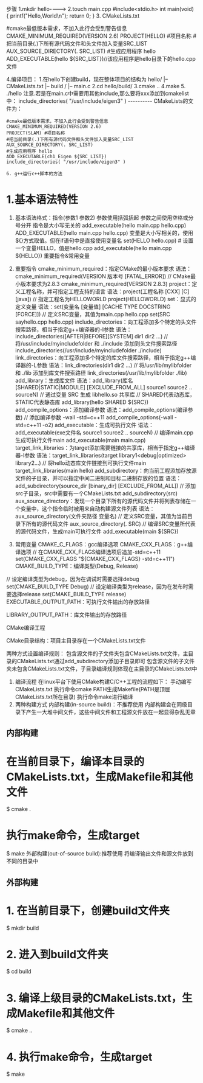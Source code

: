 步骤
1.mkdir hello---->
2.touch main.cpp
    #include<stdio.h>
    int main(void)
    {
        printf("Hello,World\n");
        return 0;
    }
3. CMakeLists.txt

#cmake最低版本需求，不加入此行会受到警告信息
CMAKE_MINIMUM_REQUIRED(VERSION 2.6)
PROJECT(HELLO) #项目名称
#把当前目录(.)下所有源代码文件和头文件加入变量SRC_LIST
AUX_SOURCE_DIRECTORY(. SRC_LIST)
#生成应用程序 hello
ADD_EXECUTABLE(hello ${SRC_LIST})//该应用程序是hello目录下的hello.cpp文件

4.编译项目：
    1.在hello下创建build，现在整体项目的结构为
    hello/
    |– CMakeLists.txt
    |– build /
    |– main.c
    2.cd hello/build/
    3.cmake ..
    4.make
    5. ./hello
    注意.若是在main.c中需要用其他include<xxxx>,那么要将xxx添加到cmakelist中：
    include_directories( "/usr/include/eigen3" )
    ----------
    CMakeLists的文件为：
    
    #cmake最低版本需求，不加入此行会受到警告信息
    CMAKE_MINIMUM_REQUIRED(VERSION 2.6)
    PROJECT(SLAM) #项目名称
    #把当前目录(.)下所有源代码文件和头文件加入变量SRC_LIST
    AUX_SOURCE_DIRECTORY(. SRC_LIST)
    #生成应用程序 hello
    ADD_EXECUTABLE(ch1_Eigen ${SRC_LIST})
    include_directories( "/usr/include/eigen3" )

    6. g++运行c++脚本的方法

# 1.基本语法特性

1. 基本语法格式：指令(参数1 参数2)
参数使用括弧括起
参数之间使用空格或分号分开
指令是大小写无关的
add_executable(hello main.cpp hello.cpp)
ADD_EXECUTABLE(hello main.cpp hello.cpp)
变量是大小写相关的，使用${}方式取值。但在if语句中是直接使用变量名
set(HELLO hello.cpp)  # 设置一个变量HELLO，值是hello.cpp
add_executable(hello main.cpp ${HELLO})
重要指令&常用变量

1. 重要指令
cmake_minimum_required：指定CMake的最小版本要求
语法：cmake_minimum_required(VERSION 版本号 [FATAL_ERROR])
// CMake最小版本要求为2.8.3
cmake_minimum_required(VERSION 2.8.3)
project：定义工程名称，并可指定工程支持的语言
语法：project(工程名称 [CXX] [C] [java])
// 指定工程名为HELLOWORLD
project(HELLOWORLD)
set：显式的定义变量
语法：set(变量名 [变量值] [CACHE TYPE DOCSTRING [FORCE]])
// 定义SRC变量，其值为main.cpp hello.cpp
set(SRC sayhello.cpp hello.cpp)
include_directories：向工程添加多个特定的头文件搜索路径，相当于指定g++编译器的-I参数
语法：include_directories([AFTER|BEFORE][SYSTEM] dir1 dir2 ...)
// 将/usr/include/myincludefolder 和 ./include 添加到头文件搜索路径
include_directories(/usr/include/myincludefolder ./include)
link_directories：向工程添加多个特定的库文件搜索路径，相当于指定g++编译器的-L参数
语法：link_directories(dir1 dir2 ...)
// 将/usr/lib/mylibfolder 和 ./lib 添加到库文件搜索路径
link_directories(/usr/lib/mylibfolder ./lib)
add_library：生成库文件
语法：add_library(库名 [SHARED|STATIC|MODULE] [EXCLUDE_FROM_ALL] source1 source2 .. sourceN)
// 通过变量 SRC 生成 libhello.so 共享库
// SHARED代表动态库，STATIC代表静态库
add_library(hello SHARED ${SRC})
add_compile_options：添加编译参数
语法：add_compile_options(编译参数)
// 添加编译参数 -wall -std=c++11
add_compile_options(-wall -std=c++11 -o2)
add_executable：生成可执行文件
语法：add_executable(exe文件名 source1 source2 .. sourceN)
// 编译main.cpp生成可执行文件main
add_executable(main main.cpp)
target_link_libraries：为target添加需要链接的共享库，相当于指定g++编译器-l参数
语法：target_link_libraries(target library1<debug|optimized> library2...)
// 将hello动态库文件链接到可执行文件main
target_link_libraries(main hello)
add_subdirectory：向当前工程添加存放源文件的子目录，并可以指定中间二进制和目标二进制存放的位置
语法：add_subdirectory(source_dir [binary_dir] [EXCLUDE_FROM_ALL])
// 添加src子目录，src中需要有一个CMakeLists.txt
add_subdirectory(src)
aux_source_directory：发现一个目录下所有的源代码文件并将列表存储在一个变量中，这个指令临时被用来自动构建源文件列表
语法：aux_source_directory(文件夹路径 变量名)
// 定义SRC变量，其值为当前目录下所有的源代码文件
aux_source_directory(. SRC)
// 编译SRC变量所代表的源代码文件，生成main可执行文件
add_executable(main ${SRC})
2. 常用变量
CMAKE_C_FLAGS：gcc编译选项
CMAKE_CXX_FLAGS：g++编译选项
// 在CMAKE_CXX_FLAGS编译选项后追加-std=c++11
set(CMAKE_CXX_FLAGS "${CMAKE_CXX_FLAGS} -std=c++11")
CMAKE_BUILD_TYPE：编译类型(Debug, Release)

// 设定编译类型为debug，因为在调试时需要选择debug
set(CMAKE_BUILD_TYPE Debug)
// 设定编译类型为release，因为在发布时需要选择release
set(CMAKE_BUILD_TYPE release)
EXECUTABLE_OUTPUT_PATH：可执行文件输出的存放路径

LIBRARY_OUTPUT_PATH：库文件输出的存放路径

CMake编译工程

CMake目录结构：项目主目录存在一个CMakeLists.txt文件

两种方式设置编译规则：
包含源文件的子文件夹包含CMakeLists.txt文件，主目录的CMakeLists.txt通过add_subdirectory添加子目录即可
包含源文件的子文件夹未包含CMakeLists.txt文件，子目录编译规则体现在主目录的CMakeLists.txt中
1. 编译流程
在linux平台下使用CMake构建C/C++工程的流程如下：
手动编写CMakeLists.txt
执行命令cmake PATH生成Makefile(PATH是顶层CMakeLists.txt所在目录)
执行命令make进行编译
2. 两种构建方式
内部构建(in-source build)：不推荐使用
内部构建会在同级目录下产生一大堆中间文件，这些中间文件和工程源文件放在一起显得杂乱无章
## 内部构建

# 在当前目录下，编译本目录的CMakeLists.txt，生成Makefile和其他文件
$ cmake .
# 执行make命令，生成target
$ make
外部构建(out-of-source build):推荐使用
将编译输出文件和源文件放到不同的目录中
## 外部构建

# 1. 在当前目录下，创建build文件夹
$ mkdir build
# 2. 进入到build文件夹
$ cd build
# 3. 编译上级目录的CMakeLists.txt，生成Makefile和其他文件
$ cmake ..
# 4. 执行make命令，生成target
$ make
